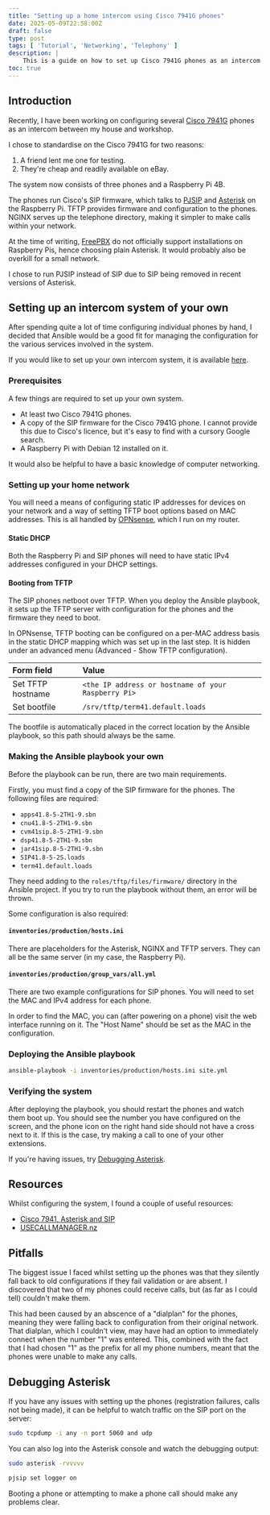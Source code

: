 ```yaml
---
title: "Setting up a home intercom using Cisco 7941G phones"
date: 2025-05-09T22:58:00Z
draft: false
type: post
tags: [ 'Tutorial', 'Networking', 'Telephony' ]
description: |
    This is a guide on how to set up Cisco 7941G phones as an intercom system.
toc: true
---
```


## Introduction

Recently, I have been working on configuring several [Cisco 7941G](https://www.cisco.com/web/ANZ/cpp/refguide/hview/ipt/phone.html#7940g)
phones as an intercom between my house and workshop.

I chose to standardise on the Cisco 7941G for two reasons:

1. A friend lent me one for testing.
2. They're cheap and readily available on eBay.

The system now consists of three phones and a Raspberry Pi 4B.

The phones run Cisco's SIP firmware, which talks to [PJSIP](https://www.pjsip.org/)
and [Asterisk](https://www.asterisk.org/) on the Raspberry Pi. TFTP provides
firmware and configuration to the phones. NGINX serves up the telephone
directory, making it simpler to make calls within your network.

At the time of writing, [FreePBX](https://www.freepbx.org/) do not officially
support installations on Raspberry Pis, hence choosing plain Asterisk. It
would probably also be overkill for a small network.

I chose to run PJSIP instead of SIP due to SIP being removed in recent versions
of Asterisk.

## Setting up an intercom system of your own

After spending quite a lot of time configuring individual phones by hand, I
decided that Ansible would be a good fit for managing the configuration for the
various services involved in the system.

If you would like to set up your own intercom system, it is available
[here](https://git.taula.org/mike/ansible-asterisk-cisco-intercom).

### Prerequisites

A few things are required to set up your own system.

* At least two Cisco 7941G phones.
* A copy of the SIP firmware for the Cisco 7941G phone. I cannot provide this
  due to Cisco's licence, but it's easy to find with a cursory Google search.
* A Raspberry Pi with Debian 12 installed on it.

It would also be helpful to have a basic knowledge of computer networking.

### Setting up your home network

You will need a means of configuring static IP addresses for devices on your
network and a way of setting TFTP boot options based on MAC addresses. This is
all handled by [OPNsense](https://opnsense.org/), which I run on my router.

#### Static DHCP

Both the Raspberry Pi and SIP phones will need to have static IPv4 addresses
configured in your DHCP settings.

#### Booting from TFTP

The SIP phones netboot over TFTP. When you deploy the Ansible playbook, it sets
up the TFTP server with configuration for the phones and the firmware they need
to boot.

In OPNsense, TFTP booting can be configured on a per-MAC address basis in the
static DHCP mapping which was set up in the last step. It is hidden under an
advanced menu (Advanced - Show TFTP configuration).

| Form field        | Value                                               |
| :---------------- | :-------------------------------------------------- |
| Set TFTP hostname | `<the IP address or hostname of your Raspberry Pi>` |
| Set bootfile      | `/srv/tftp/term41.default.loads`                    |

The bootfile is automatically placed in the correct location by the Ansible
playbook, so this path should always be the same.

### Making the Ansible playbook your own

Before the playbook can be run, there are two main requirements.

Firstly, you must find a copy of the SIP firmware for the phones. The following
files are required:

* `apps41.8-5-2TH1-9.sbn`
* `cnu41.8-5-2TH1-9.sbn`
* `cvm41sip.8-5-2TH1-9.sbn`
* `dsp41.8-5-2TH1-9.sbn`
* `jar41sip.8-5-2TH1-9.sbn`
* `SIP41.8-5-2S.loads`
* `term41.default.loads`

They need adding to the `roles/tftp/files/firmware/` directory in the Ansible
project. If you try to run the playbook without them, an error will be thrown.

Some configuration is also required:

#### `inventories/production/hosts.ini`

There are placeholders for the Asterisk, NGINX and TFTP servers. They can all be
the same server (in my case, the Raspberry Pi).

#### `inventories/production/group_vars/all.yml`

There are two example configurations for SIP phones. You will need to set the
MAC and IPv4 address for each phone.

In order to find the MAC, you can (after powering on a phone) visit the web
interface running on it. The "Host Name" should be set as the MAC in the
configuration.

### Deploying the Ansible playbook

```bash
ansible-playbook -i inventories/production/hosts.ini site.yml
```

### Verifying the system

After deploying the playbook, you should restart the phones and watch them boot
up. You should see the number you have configured on the screen, and the phone
icon on the right hand side should not have a cross next to it. If this is the
case, try making a call to one of your other extensions.

If you're having issues, try [Debugging Asterisk](#debugging-asterisk).

## Resources

Whilst configuring the system, I found a couple of useful resources:

* [Cisco 7941, Asterisk and SIP](https://www.whizzy.org/2017/02/23/cisco-7941-asterisk-and-sip/)
* [USECALLMANAGER.nz](https://usecallmanager)

## Pitfalls

The biggest issue I faced whilst setting up the phones was that they silently
fall back to old configurations if they fail validation or are absent. I
discovered that two of my phones could receive calls, but (as far as I could tell)
couldn't make them.

This had been caused by an abscence of a "dialplan" for the phones, meaning they
were falling back to configuration from their original network. That dialplan,
which I couldn't view, may have had an option to immediately connect when the
number "1" was entered. This, combined with the fact that I had chosen "1" as
the prefix for all my phone numbers, meant that the phones were unable to make
any calls.

## Debugging Asterisk

If you have any issues with setting up the phones (registration failures, calls
not being made), it can be helpful to watch traffic on the SIP port on the server:

```bash
sudo tcpdump -i any -n port 5060 and udp
```

You can also log into the Asterisk console and watch the debugging output:

```bash
sudo asterisk -rvvvvv
```

```bash
pjsip set logger on
```

Booting a phone or attempting to make a phone call should make any problems
clear.

